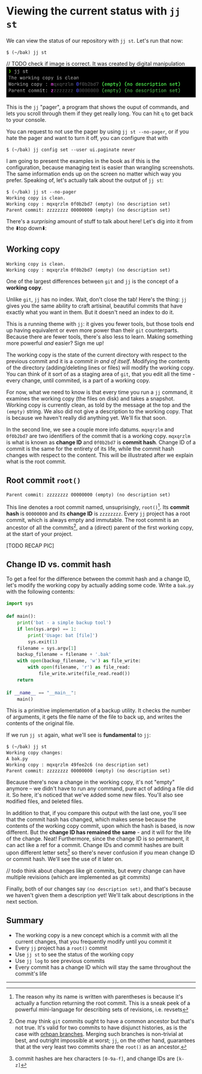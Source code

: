 # Viewing the current status with `jj st`

We can view the status of our repository with `jj st`. Let's run that now:

```console
$ (~/bak) jj st
```
// TODO check if image is correct. It was created by digital manipulation
![a screenshot of jj st](../images/jj-st-2.png)

This is the `jj` "pager", a program that shows the ouput of commands, and lets
you scroll through them if they get really long. You can hit `q` to get back to
your console.

You can request to not use the pager by using `jj st --no-pager`, or if you hate
the pager and want to turn it off, you can configure that with

```console
$ (~/bak) jj config set --user ui.paginate never
```

I am going to present the examples in the book as if this is the configuration,
because managing text is easier than wrangling screenshots. The same information
ends up on the screen no matter which way you prefer. Speaking of, let's actually
talk about the output of `jj st`:

```console
$ (~/bak) jj st --no-pager
Working copy is clean.
Working copy : mqxqrzlm 0f0b2bd7 (empty) (no description set)
Parent commit: zzzzzzzz 00000000 (empty) (no description set)
```

There's a _surprising_ amount of stuff to talk about here! Let's dig into it from the ⬇️top down⬇️:

## Working copy

```
Working copy is clean.
Working copy : mqxqrzlm 0f0b2bd7 (empty) (no description set)
```

One of the largest differences between `git` and `jj` is the concept of a **working copy**.

Unlike `git`, `jj` has no index.
Wait, don't close the tab! Here's the thing: `jj` gives you the same ability to
craft artisinal, beautiful commits that have exactly what you want in them. But
it doesn't need an index to do it.

This is a running theme with `jj`: it gives you fewer tools, but those tools end
up having equivalent or even more power than their `git` counterparts. Because
there are fewer tools, there's also less to learn. Making something more powerful *and* easier? Sign me up!

The working copy is the state of the current directory with respect to the previous commit and it is a _commit in and of itself_. Modifying the contents of the directory (adding/deleting lines or files) will modify the working copy. You can think of it sort of as a staging area of `git`, that you edit all the time - every change, until commited, is a part of a working copy.

For now, what we
need to know is that every time you run a `jj` command, it examines the working
copy (the files on disk) and takes a snapshot. 
Working copy is currently clean, as told by the message at the top and the `(empty)` string. We also did not give a description to the working copy. That is because we haven't really did anything yet. We'll fix that soon.

In the second line, we see a couple more info datums. `mqxqrzlm` and `0f0b2bd7` are two identifiers of the commit that is a working copy. `mqxqrzlm` is what is known as **change ID** and `0f0b2bd7` is **commit hash**. Change ID of a commit is the same for the entirety of its life, while the commit hash changes with respect to the content. This will be illustrated after we explain what is the root commit.

## Root commit `root()`

```text
Parent commit: zzzzzzzz 00000000 (empty) (no description set)
```

This line denotes a root commit named, unsuprisingly, `root()`[^root]. Its **commit hash** is `00000000` and its **change ID** is `zzzzzzzz`. Every `jj` project has a root commit, which is always empty and immutable. The root commit is an ancestor of all the commits[^git], and a (direct) parent of the first working copy, at the start of your project.


[TODO RECAP PIC]

## Change ID vs. commit hash

To get a feel for the difference between the commit hash and a change ID, let's modify the working copy by actually adding some code. Write a `bak.py` with the following contents:
```python
import sys

def main():
    print('bat - a simple backup tool')
    if len(sys.argv) == 1:
        print('Usage: bat [file]')
        sys.exit(1)
    filename = sys.argv[1]
    backup_filename = filename + '.bak'
    with open(backup_filename, 'w') as file_write:
        with open(filename, 'r') as file_read:
            file_write.write(file_read.read())
    return

if __name__ == "__main__":
    main()
```

This is a primitive implementation of a backup utility. It checks the number of arguments, it gets the file name of the file to back up, and writes the contents of the original file.

If we run `jj st` again, what we'll see is **fundamental** to `jj`:
```console
$ (~/bak) jj st
Working copy changes:
A bak.py
Working copy : mqxqrzlm 49fee2c6 (no description set)
Parent commit: zzzzzzzz 00000000 (empty) (no description set)
```

Because there's now a change in the working copy, it's not "empty" anymore &ndash; we didn't have to run any command, pure act of adding a file did it.
So here, it's noticed that we've `A`dded some new files. You'll also see `M`odified files, and `D`eleted files.

In addition to that, if you compare this output with the last one, you'll see that the commit hash has changed, which makes sense because the contents of the working copy commit, upon which the hash is based, is now different. But the **change ID has remained the same** - and it will for the life of the change. Neat! Furthermore, since the change ID is so permanent, it can act like a ref for a commit. Change IDs and commit hashes are built upon different letter sets[^hash] so there's never confusion if you mean change ID or commit hash. We'll see the use of it later on.

// todo think about changes like git commits, but every change can have multiple revisions (which are implemented as git commits)


Finally, both of our changes say `(no description set)`, and that's because we
haven't given them a description yet! We'll talk about descriptions in the next
section.

## Summary

* The working copy is a new concept which is a commit with all the current changes, that you frequently modify until you commit it
* Every `jj` project has a `root()` commit
* Use `jj st` to see the status of the working copy
* Use `jj log` to see previous commits
* Every commit has a change ID which will stay the same throughout the commit's life

<hr/>

[^root]: The reason why its name is written with parentheses is because it's actually a function returning the root commit. This is a sneak peek of a powerful mini-language for describing sets of revisions, i.e. revsets
[^git]: One may think `git` commits ought to have a common ancestor but that's not true. It's valid for two commits to have disjunct histories, as is the case with [orhpan branches](https://git-scm.com/docs/git-checkout#Documentation/git-checkout.txt---orphanltnew-branchgt). Merging such branches is non-trivial at best, and outright impossible at worst; `jj`, on the other hand, guarantees that at the very least two commits share the `root()` as an ancestor.
[^hash]: commit hashes are hex characters `[0-9a-f]`, and change IDs are `[k-z]`[^why]
[^why]: If you're wondering why skip `[ghij]` letters, that's because `[k-z]` group also has 16 letters like hex characters :)
